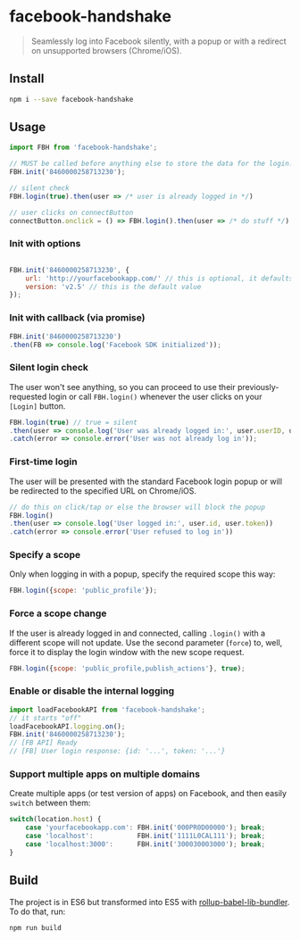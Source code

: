 # facebook-handshake

> Seamlessly log into Facebook silently, with a popup or with a redirect on unsupported browsers (Chrome/iOS).

## Install 
```sh
npm i --save facebook-handshake
```

## Usage

```js
import FBH from 'facebook-handshake';

// MUST be called before anything else to store the data for the login.
FBH.init('8460000258713230');

// silent check
FBH.login(true).then(user => /* user is already logged in */)

// user clicks on connectButton
connectButton.onclick = () => FBH.login().then(user => /* do stuff */)

```

### Init with options

```js

FBH.init('8460000258713230', {
    url: 'http://yourfacebookapp.com/' // this is optional, it defaults to location.href
    version: 'v2.5' // this is the default value
});

```

### Init with callback (via promise)

```js
FBH.init('8460000258713230')
.then(FB => console.log('Facebook SDK initialized'));
```

### Silent login check

The user won't see anything, so you can proceed to use their previously-requested login or call `FBH.login()` whenever the user clicks on your `[Login]` button.

```js
FBH.login(true) // true = silent
.then(user => console.log('User was already logged in:', user.userID, user.accessToken))
.catch(error => console.error('User was not already log in'));
```

### First-time login

The user will be presented with the standard Facebook login popup or will be redirected to the specified URL on Chrome/iOS.

```js
// do this on click/tap or else the browser will block the popup
FBH.login()
.then(user => console.log('User logged in:', user.id, user.token))
.catch(error => console.error('User refused to log in'))
```

### Specify a scope

Only when logging in with a popup, specify the required scope this way:

```js
FBH.login({scope: 'public_profile'});
```

### Force a scope change

If the user is already logged in and connected, calling `.login()` with a different scope will not update. Use the second parameter (`force`) to, well, force it to display the login window with the new scope request.

```js
FBH.login({scope: 'public_profile,publish_actions'}, true);
```

### Enable or disable the internal logging

```js
import loadFacebookAPI from 'facebook-handshake';
// it starts "off"
loadFacebookAPI.logging.on();
FBH.init('8460000258713230');
// [FB API] Ready
// [FB] User login response: {id: '...', token: '...'}
```

### Support multiple apps on multiple domains

Create multiple apps (or test version of apps) on Facebook, and then easily `switch` between them:

```js
switch(location.host) {
    case 'yourfacebookapp.com': FBH.init('000PR0D00000'); break;
    case 'localhost':           FBH.init('1111L0CAL111'); break;
    case 'localhost:3000':      FBH.init('300030003000'); break;
}
```

## Build

The project is in ES6 but transformed into ES5 with [rollup-babel-lib-bundler](https://github.com/frostney/rollup-babel-lib-bundler). To do that, run:

```sh
npm run build
```
